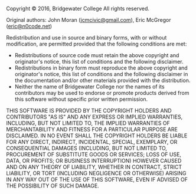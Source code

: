 
Copyright &copy; 2016, Bridgewater College
All rights reserved.

Original authors: John Moran (jcmcivic@gmail.com), Eric McGregor (eric@n0code.net)

Redistribution and use in source and binary forms, with or without modification, are permitted provided that the following conditions are met:
-	Redistributions of source code must retain the above copyright and originator's notice, this list of conditions and the following disclaimer.
-	Redistributions in binary form must reproduce the above copyright and originator's notice, this list of conditions and the following disclaimer in the documentation and/or other materials provided with the distribution.
-	Neither the name of Bridgewater College nor the names of its contributors may be used to endorse or promote products derived from this software without specific prior written permission.

THIS SOFTWARE IS PROVIDED BY THE COPYRIGHT HOLDERS AND CONTRIBUTORS "AS IS" AND ANY EXPRESS OR IMPLIED WARRANTIES, INCLUDING, BUT NOT LIMITED TO, THE IMPLIED WARRANTIES OF MERCHANTABILITY AND FITNESS FOR A PARTICULAR PURPOSE ARE DISCLAIMED. IN NO EVENT SHALL THE COPYRIGHT HOLDERS BE LIABLE FOR ANY DIRECT, INDIRECT, INCIDENTAL, SPECIAL, EXEMPLARY, OR CONSEQUENTIAL DAMAGES (INCLUDING, BUT NOT LIMITED TO, PROCUREMENT OF SUBSTITUTE GOODS OR SERVICES; LOSS OF USE, DATA, OR PROFITS; OR BUSINESS INTERRUPTION) HOWEVER CAUSED AND ON ANY THEORY OF LIABILITY, WHETHER IN CONTRACT, STRICT LIABILITY, OR TORT (INCLUDING NEGLIGENCE OR OTHERWISE) ARISING IN ANY WAY OUT OF THE USE OF THIS SOFTWARE, EVEN IF ADVISED OF THE POSSIBILITY OF SUCH DAMAGE.

